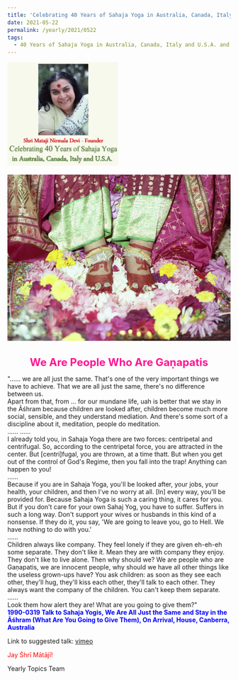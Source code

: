 ```yaml
---
title: 'Celebrating 40 Years of Sahaja Yoga in Australia, Canada, Italy and U.S.A. and its Culture, Post 21'
date: 2021-05-22
permalink: /yearly/2021/0522
tags:
  - 40 Years of Sahaja Yoga in Australia, Canada, Italy and U.S.A. and its Culture
---
```


<div style="text-align: left"><img src="/images/Celebrating40YearsSahajaYoga.png" width="250" /></div><br>

<div style="text-align: center"><img src="/images/image709.jpg" /></div>

<br>
<p style="color:DeepPink; text-align:center">
<font size="+2"><b>We Are People Who Are Gaṇapatis</b><br></font>
</p>

<p>
"...... we are all just the same. That's one of the very important things we have to achieve. That we are all just the same, there's no difference between us.<br>
Apart from that, from ... for our mundane life, uah is better that we stay in the Āśhram because children are looked after, children become much more social, sensible, and they understand mediation. And there's some sort of a discipline about it, meditation, people do meditation.<br>
......<br<
But without Āśhram, I don't think you can be Sahaja Yogis, by any chance. By any chance, take it from Me. You cannot be Sahaja Yogis and you cannot be protected either. Not at all.<br>
......<br>
I already told you, in Sahaja Yoga there are two forces: centripetal and centrifugal. So, according to the centripetal force, you are attracted in the center. But [centri]fugal, you are thrown, at a time thatt. But when you get out of the control of God's Regime, then you fall into the trap! Anything can happen to you!<br>
......<br>
Because if you are in Sahaja Yoga, you'll be looked after, your jobs, your health, your children, and then I've no worry at all. [In] every way, you'll be provided for. Because Sahaja Yoga is such a caring thing, it cares for you. But if you don't care for your own Sahaj Yog, you have to suffer. Suffers in such a long way. Don't support your wives or husbands in this kind of a nonsense. If they do it, you say, 'We are going to leave you, go to Hell. We have nothing to do with you.'<br>
......<br>
Children always like company. They feel lonely if they are given eh-eh-eh some separate. They don't like it. Mean they are with company they enjoy. They don't like to live alone. Then why should we? We are people who are Gaṇapatis, we are innocent people, why should we have all other things like the useless grown-ups have? You ask children: as soon as they see each other, they'll hug, they'll kiss each other, they'll talk to each other. They always want the company of the children. You can't keep them separate.<br>
......<br>
Look them how alert they are! What are you going to give them?"<br>
<font color="blue"><b>1990-0319 Talk to Sahaja Yogis, We Are All Just the Same and Stay in the Āśhram (What Are You Going to Give Them), On Arrival, House, Canberra, Australia</b></font><br>
</p>

Link to suggested talk: <a href="https://vimeo.com/112987901"> vimeo</a><br>

<p style="color:red;">Jay Śhrī Mātājī!<br></p>

Yearly Topics Team
